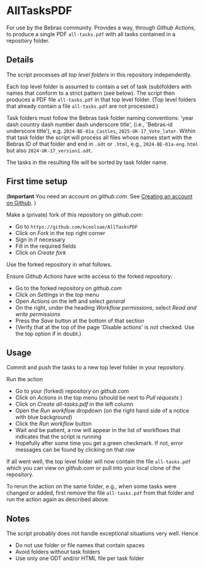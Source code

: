 # AllTasksPDF

For use by the Bebras community. Provides a way, through *Github Actions*, 
to produce a single PDF `all-tasks.pdf` with all tasks contained in a repository folder.

## Details

The script processes *all top level folders* in this repository independently.

Each top level folder is assumed to contain a set of task (sub)folders with names that conform to a
strict pattern (see below). The script then produces a PDF file `all-tasks.pdf` in that top level folder.
(Top level folders that already contain a file `all-tasks.pdf` are not processed.)

Task folders must follow the Bebras task folder naming conventions: 'year dash country dash number dash underscore title',
(i.e., 'Bebras-id underscore title'),
e.g. `2024-BE-01a_Castles`, `2025-UK-17_Vote_later`. Within that task folder the script
will process all files whose names start with the Bebras ID of that
folder and end in `.odt` or `.html`, e.g., `2024-BE-01a-eng.html` 
but also `2024-UK-17_version1.odt`.

The tasks in the resulting file will be sorted by task folder name.

## First time setup

(**Important** You need an account on *github.com*. See [Creating an account on Github](https://docs.github.com/en/get-started/start-your-journey/creating-an-account-on-github). )

Make a (private) fork of this repository on *github.com*: 
* Go to `https://github.com/kcoolsae/AllTasksPDF`
* Click on *Fork* in the top right corner
* Sign in if necessary
* Fill in the required fields
* Click on *Create fork*

Use the forked repository in what follows.

Ensure *Github Actions* have write access to the forked repository:
* Go to the forked repository on *github.com*
* Click on *Settings* in the top menu
* Open *Actions* on the left and select *general*
* On the right, under the heading *Workflow permissions*, select *Read and write permissions*
* Press the *Save* button at the bottom of that section
* (Verify that at the top of the page 'Disable actions' is *not* checked. Use the top option if in doubt.)

## Usage

Commit and push the tasks to a new top level folder in your repository.

Run the action
* Go to your (forked) repository on *github.com*
* Click on *Actions* in the top menu (should be next to *Pull requests* )
* Click on *Create all-tasks.pdf* in the left column
* Open the *Run workflow* dropdown (on the right hand side of a notice with blue background)
* Click the *Run workflow* button
* Wait and be patient, a row will appear in the list of workflows that indicates that the script is running
* Hopefully after some time you get a green checkmark. If not, error messages can be found by clicking on that row

If all went well, the top level folder will now contain the file `all-tasks.pdf` which you can view on *github.com* or pull into your local
clone of the repository.

To rerun the action on the same folder, e.g., when some tasks were changed or added, first remove
the file `all-tasks.pdf` from that folder and run the action again as described above.

## Notes
The script probably does not handle exceptional situations very well. Hence
* Do not use folder or file names that contain spaces
* Avoid folders without task folders
* Use only one ODT and/or HTML file per task folder


